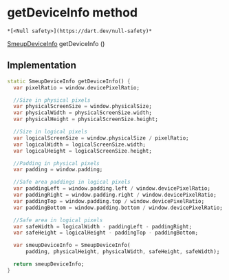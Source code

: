 


# getDeviceInfo method




    *[<Null safety>](https://dart.dev/null-safety)*




[SmeupDeviceInfo](../../smeup_models_smeup_device_info/SmeupDeviceInfo-class.md) getDeviceInfo
()








## Implementation

```dart
static SmeupDeviceInfo getDeviceInfo() {
  var pixelRatio = window.devicePixelRatio;

  //Size in physical pixels
  var physicalScreenSize = window.physicalSize;
  var physicalWidth = physicalScreenSize.width;
  var physicalHeight = physicalScreenSize.height;

  //Size in logical pixels
  var logicalScreenSize = window.physicalSize / pixelRatio;
  var logicalWidth = logicalScreenSize.width;
  var logicalHeight = logicalScreenSize.height;

  //Padding in physical pixels
  var padding = window.padding;

  //Safe area paddings in logical pixels
  var paddingLeft = window.padding.left / window.devicePixelRatio;
  var paddingRight = window.padding.right / window.devicePixelRatio;
  var paddingTop = window.padding.top / window.devicePixelRatio;
  var paddingBottom = window.padding.bottom / window.devicePixelRatio;

  //Safe area in logical pixels
  var safeWidth = logicalWidth - paddingLeft - paddingRight;
  var safeHeight = logicalHeight - paddingTop - paddingBottom;

  var smeupDeviceInfo = SmeupDeviceInfo(
      padding, physicalHeight, physicalWidth, safeHeight, safeWidth);

  return smeupDeviceInfo;
}
```







